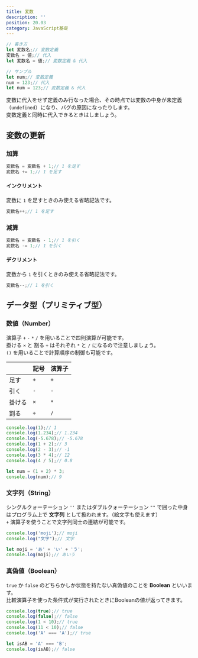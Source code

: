 ```yaml
---
title: 変数
description: ''
position: 20.03
category: JavaScript基礎
---
```


```javascript
// 書き方
let 変数名;// 変数定義
変数名 = 値;// 代入
let 変数名 = 値;// 変数定義 & 代入

// サンプル
let num;// 変数定義
num = 123;// 代入
let num = 123;// 変数定義 & 代入
```

<alert type="warning">

変数に代入をせず定義のみ行なった場合、その時点では変数の中身が未定義（`undefined`）になり、バグの原因になったりします。  
変数定義と同時に代入できるときはしましょう。

</alert>

## 変数の更新

### 加算

```javascript
変数名 = 変数名 + 1;// 1 を足す
変数名 += 1;// 1 を足す
```

#### インクリメント
変数に `1` を足すときのみ使える省略記法です。

```javascript
変数名++;// 1 を足す
```

### 減算

```javascript
変数名 = 変数名 - 1;// 1 を引く
変数名 -= 1;// 1 を引く
```

#### デクリメント

変数から `1` を引くときのみ使える省略記法です。

```javascript
変数名--;// 1 を引く
```

## データ型（プリミティブ型）

### 数値（Number）

演算子 `+` `-` `*` `/` を用いることで四則演算が可能です。  
掛ける `×` と 割る `÷` はそれぞれ `*` と `/` になるので注意しましょう。  
`()` を用いることで計算順序の制御も可能です。

||記号|演算子|
|:--|:--|:--|
|足す|`+`|`+`|
|引く|`-`|`-`|
|掛ける|`×`|`*`|
|割る|`÷`|`/`|

```javascript
console.log(1);// 1
console.log(1.234);// 1.234
console.log(-5.678);// -5.678
console.log(1 + 2);// 3
console.log(2 - 3);// -1
console.log(3 * 4);// 12
console.log(4 / 5);// 0.8

let num = (1 + 2) * 3;
console.log(num);// 9
```

### 文字列（String）

シングルクォーテーション `''` またはダブルクォーテーション `""` で囲った中身はプログラム上で <strong>文字列</strong> として扱われます。（絵文字も使えます）  
`+` 演算子を使うことで文字列同士の連結が可能です。

```javascript
console.log('moji');// moji
console.log("文字");// 文字

let moji = 'あ' + 'い' + 'う';
console.log(moji);// あいう
```

### 真偽値（Boolean）

`true` か `false` のどちらかしか状態を持たない真偽値のことを <strong>Boolean</strong> といいます。  
比較演算子を使った条件式が実行されたときにBooleanの値が返ってきます。

```javascript
console.log(true);// true
console.log(false);// false
console.log(1 < 10);// true
console.log(11 < 10);// false
console.log('A' === 'A');// true

let isAB = 'A' === 'B';
console.log(isAB);// false
```